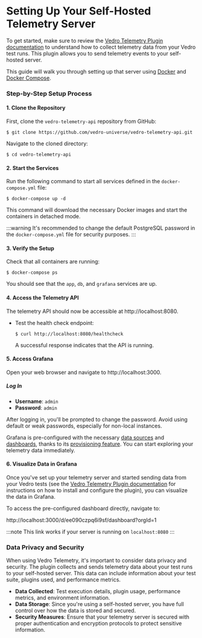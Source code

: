 # Setting Up Your Self-Hosted Telemetry Server

To get started, make sure to review the [Vedro Telemetry Plugin documentation](/docs/solutions/self-hosted-telemetry) to understand how to collect telemetry data from your Vedro test runs. This plugin allows you to send telemetry events to your self-hosted server.

This guide will walk you through setting up that server using [Docker](https://docs.docker.com/engine/install/) and [Docker Compose](https://docs.docker.com/compose/install/).

### Step-by-Step Setup Process

#### 1. Clone the Repository

First, clone the `vedro-telemetry-api` repository from GitHub:

```shell
$ git clone https://github.com/vedro-universe/vedro-telemetry-api.git
```

Navigate to the cloned directory:

```shell
$ cd vedro-telemetry-api
```

#### 2. Start the Services

Run the following command to start all services defined in the `docker-compose.yml` file:

```shell
$ docker-compose up -d
```

This command will download the necessary Docker images and start the containers in detached mode.

:::warning
It's recommended to change the default PostgreSQL password in the `docker-compose.yml` file for security purposes.
:::

#### 3. Verify the Setup

Check that all containers are running:

```shell
$ docker-compose ps
```

You should see that the `app`, `db`, and `grafana` services are up.

#### 4. Access the Telemetry API

The telemetry API should now be accessible at http://localhost:8080.

- Test the health check endpoint:

  ```shell
  $ curl http://localhost:8080/healthcheck
  ```

  A successful response indicates that the API is running.

#### 5. Access Grafana

Open your web browser and navigate to http://localhost:3000.

##### **Log In**

- **Username**: `admin`
- **Password**: `admin`

After logging in, you'll be prompted to change the password. Avoid using default or weak passwords, especially for non-local instances.

Grafana is pre-configured with the necessary [data sources](https://grafana.com/docs/grafana/latest/datasources/) and [dashboards](https://grafana.com/docs/grafana/latest/dashboards/), thanks to its [provisioning feature](https://grafana.com/docs/grafana/latest/administration/provisioning/). You can start exploring your telemetry data immediately.

#### 6. Visualize Data in Grafana

Once you've set up your telemetry server and started sending data from your Vedro tests (see the [Vedro Telemetry Plugin documentation](/docs/solutions/self-hosted-telemetry) for instructions on how to install and configure the plugin), you can visualize the data in Grafana.

To access the pre-configured dashboard directly, navigate to:

http://localhost:3000/d/ee090czpq6i9sf/dashboard?orgId=1

:::note
This link works if your server is running on `localhost:8080`
:::

### Data Privacy and Security

When using Vedro Telemetry, it's important to consider data privacy and security. The plugin collects and sends telemetry data about your test runs to your self-hosted server. This data can include information about your test suite, plugins used, and performance metrics.

- **Data Collected**: Test execution details, plugin usage, performance metrics, and environment information.
- **Data Storage**: Since you're using a self-hosted server, you have full control over how the data is stored and secured.
- **Security Measures**: Ensure that your telemetry server is secured with proper authentication and encryption protocols to protect sensitive information.
